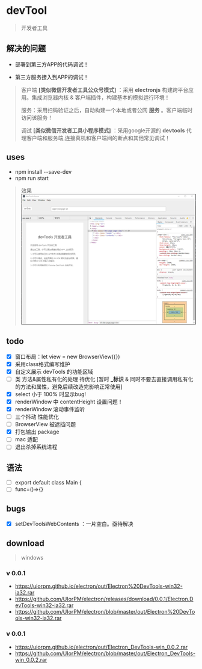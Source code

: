 # devTool
> 开发者工具


## 解决的问题
- 部署到第三方APP的代码调试！

- 第三方服务接入到APP的调试！
> 客户端 **\[类似微信开发者工具公众号模式\]** ：采用 **electronjs** 构建跨平台应用。集成浏览器内核 & 客户端插件，构建基本的模拟运行环境！
> 
> 服务：采用扫码验证之后，自动构建一个本地或者公网 **服务** 。客户端临时访问该服务！
> 
> 调试 **\[类似微信开发者工具小程序模式\]** ：采用google开源的 **devtools** 代理客户端和服务端,连接真机和客户端间的断点和其他常见调试！ 

## uses
- npm install --save-dev
- npm run start

> 效果
 ![devTools](./assets/readme/devTools.png)

## todo
- [x] 窗口布局：let view = new BrowserView({})
- [x] 采用class格式编写维护
- [x] 自定义展示 devTools 的功能区域
- [ ] 类 方法&属性私有化的处理 待优化 \[暂时 **_标识** & 同时不要去直接调用私有化的方法和属性，避免后续改造完影响正常使用] 
- [x] select 小于 100% 时显示bug!
- [x] renderWindow 中 contentHeight 设置问题！
- [x] renderWindow 滚动事件监听
- [ ] 三个抖动 性能优化
- [ ] BrowserView 被遮挡问题
- [x] 打包输出 package 
- [ ] mac 适配
- [ ] 退出杀掉系统进程

## 语法
- [ ] export default  class Main {
- [ ] func=()=>{}

## bugs
- [x] setDevToolsWebContents ：一片空白。亟待解决

## download
> windows 
### v 0.0.1
- https://uiorpm.github.io/electron/out/Electron%20DevTools-win32-ia32.rar
- https://github.com/UIorPM/electron/releases/download/0.0.1/Electron.DevTools-win32-ia32.rar
- https://github.com/UIorPM/electron/blob/master/out/Electron%20DevTools-win32-ia32.rar
### v 0.0.1
- https://uiorpm.github.io/electron/out/Electron_DevTools-win_0.0.2.rar
- https://github.com/UIorPM/electron/blob/master/out/Electron_DevTools-win_0.0.2.rar